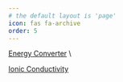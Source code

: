 ```yaml
---
# the default layout is 'page'
icon: fas fa-archive
order: 5
---
```


[Energy Converter](/script_homemade/energy_convert.html) \\

[Ionic Conductivity](/script_homemade/ionic_NE.html)
